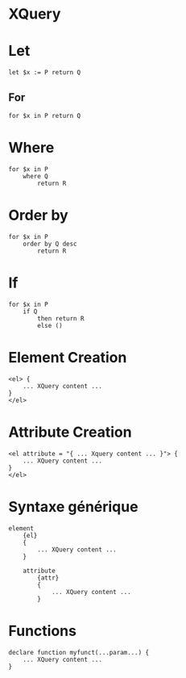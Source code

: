 # XQuery

# Let
```xquery
let $x := P return Q
```

## For
```xquery
for $x in P return Q
```

# Where
```xquery
for $x in P
    where Q
        return R
```

# Order by
```xquery
for $x in P
    order by Q desc
        return R
```

# If
```xquery
for $x in P
    if Q 
        then return R
        else ()
```

# Element Creation
```xquery
<el> {
    ... XQuery content ...
}
</el>
```

# Attribute Creation
```xquery
<el attribute = "{ ... Xquery content ... }"> {
    ... XQuery content ...
}
</el>
```

# Syntaxe générique
```xquery
element
    {el}
    {
        ... XQuery content ...
    }

    attribute
        {attr}
        {
            ... XQuery content ...
        }  
```

# Functions
```xquery
declare function myfunct(...param...) {
    ... XQuery content ...
}
```

